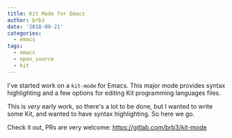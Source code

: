 ```yaml
---
title: Kit Mode for Emacs
author: brb3
date: '2018-09-21'
categories:
  - emacs
tags:
  - emacs
  - open_source
  - kit
---
```


I've started work on a `kit-mode` for Emacs. This major mode provides syntax
highlighting and a few options for editing Kit programming languages files.

This is _very_ early work, so there's a lot to be done, but I wanted to write
some Kit, and wanted to have syntax highlighting. So here we go.

Check it out, PRs are very welcome: https://gitlab.com/brb3/kit-mode
